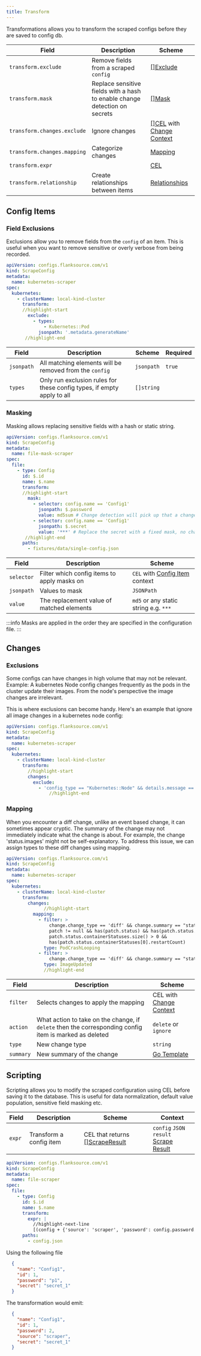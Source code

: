 ```yaml
---
title: Transform
---
```


Transformations allows you to transform the scraped configs before they are saved to config db.

| Field                       | Description                                                  | Scheme                                                       |
| --------------------------- | ------------------------------------------------------------ | ------------------------------------------------------------ |
| `transform.exclude`         | Remove fields from a scraped `config`                        | [[]Exclude](#field-exclusions)                               |
| `transform.mask`            | Replace sensitive fields with a hash to enable change detection on secrets | [[]Mask](#masking)                                           |
| `transform.changes.exclude` | Ignore changes                                               | [[]CEL](#exclusions) with [Change Context](/reference/config-db/changes) |
| `transform.changes.mapping` | Categorize changes                                           | [Mapping](#mapping)                                          |
| `transform.expr`            |                                                              | [CEL](/reference/scripting/cel)                              |
| `transform.relationship`    | Create relationships between items                           | [Relationships](./relationships)                             |

## Config Items

### Field Exclusions

Exclusions allow you to remove fields from the `config` of an item. This is useful when you want to remove sensitive or overly verbose from being recorded.

```yaml title="kubernetes-exclude-superfluous-fields.yaml"
apiVersion: configs.flanksource.com/v1
kind: ScrapeConfig
metadata:
  name: kubernetes-scraper
spec:
  kubernetes:
    - clusterName: local-kind-cluster
      transform:
      //highlight-start
        exclude:
          - types:
              - Kubernetes::Pod
            jsonpath: '.metadata.generateName'
       //highlight-end
```

| Field      | Description                                                  | Scheme                                            | Required |
| ---------- | ------------------------------------------------------------ | ------------------------------------------------- | -------- |
| `jsonpath` | All matching elements will be removed from the `config`      | <CommonLink to="jsonpath">`jsonpath`</CommonLink> | `true`   |
| `types`    | Only run exclusion rules for these config types, if empty apply to all | `[]string`                                        |          |

### Masking

Masking allows replacing sensitive fields with a hash or static string.

```yaml title="file-mask-scraper.yaml"
apiVersion: configs.flanksource.com/v1
kind: ScrapeConfig
metadata:
  name: file-mask-scraper
spec:
  file:
    - type: Config
      id: $.id
      name: $.name
      transform:
      //highlight-start
        mask:
          - selector: config.name == 'Config1'
            jsonpath: $.password
            value: md5sum # Change detection will pick up that a change has occurred, but not what the change was
          - selector: config.name == 'Config1'
            jsonpath: $.secret
            value: '***' # Replace the secret with a fixed mask, no change detection will be possible
       //highlight-end
      paths:
        - fixtures/data/single-config.json
```

| Field      | Description                                 | Scheme                                                       |
| ---------- | ------------------------------------------- | ------------------------------------------------------------ |
| `selector` | Filter which config items to apply masks on | <CommonLink to="cel">`CEL`</CommonLink> with [Config Item](/reference/config-db) context |
| `jsonpath` | Values to mask                              | <CommonLink to="jsonpath">`JSONPath`</CommonLink>            |
| `value`    | The replacement value of matched elements   | `md5` or any static string e.g. `***`                        |

:::info
Masks are applied in the order they are specified in the configuration file.
:::

## Changes

### Exclusions

Some configs can have changes in high volume that may not be relevant. Example: A kubernetes Node config changes frequently as the pods in the cluster update their images. From the node's perspective the image changes are irrelevant.

This is where exclusions can become handy. Here's an example that ignore all image changes in a kubernetes node config:

```yaml title="kubernetes-scraper.yaml"
apiVersion: configs.flanksource.com/v1
kind: ScrapeConfig
metadata:
  name: kubernetes-scraper
spec:
  kubernetes:
    - clusterName: local-kind-cluster
      transform:
      	//highlight-start
        changes:
          exclude:
            - 'config_type == "Kubernetes::Node" && details.message == "status.images"'
				//highlight-end
```

### Mapping

When you encounter a diff change, unlike an event based change, it can sometimes appear cryptic. The summary of the change may not immediately indicate what the change is about. For example, the change 'status.images' might not be self-explanatory. To address this issue, we can assign types to these diff changes using mapping.

```yaml title="kubernetes-scraper.yaml"
apiVersion: configs.flanksource.com/v1
kind: ScrapeConfig
metadata:
  name: kubernetes-scraper
spec:
  kubernetes:
    - clusterName: local-kind-cluster
      transform:
        changes:
              //highlight-start
          mapping:
            - filter: >
                change.change_type == 'diff' && change.summary == "status.containerStatuses" &&
                patch != null && has(patch.status) && has(patch.status.containerStatuses) &&
                patch.status.containerStatuses.size() > 0 &&
                has(patch.status.containerStatuses[0].restartCount)
              type: PodCrashLooping
            - filter: >
                change.change_type == 'diff' && change.summary == "status.images" && config.kind == "Node"
              type: ImageUpdated
              //highlight-end
```

| Field     | Description                                                  | Scheme                                                       |
| --------- | ------------------------------------------------------------ | ------------------------------------------------------------ |
| `filter`  | Selects changes to apply the mapping                         | <CommonLink to="cel">CEL</CommonLink> with [Change Context](/reference/config-db/changes) |
| `action`  | What action to take on the change, if `delete` then the corresponding config item is marked as deleted | `delete` or `ignore`                                         |
| `type`    | New change type                                              | `string`                                                     |
| `summary` | New summary of the change                                    | [Go Template](/reference/scripting/template)                 |

## Scripting

Scripting allows you to modify the scraped configuration using CEL before saving it to the database. This is useful for data normalization, default value population, sensitive field masking etc.

| Field  | Description             | Scheme                                                       | Context                                                      |
| ------ | ----------------------- | ------------------------------------------------------------ | ------------------------------------------------------------ |
| `expr` | Transform a config item | <CommonLink to="cel">CEL</CommonLink> that returns [[]ScrapeResult](/reference/config-db/scrape-result) | `config`  `JSON`<br/>`result` [Scrape Result](/reference/config-db/scrape-result) |

```yaml title="file-scraper.yaml"
apiVersion: configs.flanksource.com/v1
kind: ScrapeConfig
metadata:
  name: file-scraper
spec:
  file:
    - type: Config
      id: $.id
      name: $.name
      transform:
        expr: |
          //highlight-next-line
          [(config + {'source': 'scraper', 'password': config.password.size()})].toJSON()
      paths:
        - config.json
```

Using the following file

```json title=config.json
  {
    "name": "Config1",
    "id": 1,
    "password": "p1",
    "secret": "secret_1"
  }
```

The transformation would emit:

```json
  {
    "name": "Config1",
    "id": 1,
    "password": 2,
    "source": "scraper",
    "secret": "secret_1"
  }
```
